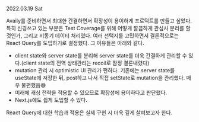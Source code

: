 2022.03.19 Sat

Availy를 준비하면서 최대한 간결하면서 확장성이 용이하게 프로덕트를 만들고 싶었다.
특히 신경쓰고 있는 부분은 Test Coverage를 위해 어떻게 깔끔하게 관심사 분리를 할 것인가,
그리고 비동기 데이터 처리였다. 여러 선택지를 고민하면서 결론적으로는 React Query를 도입하기로 결정했다.
그 이유들은 아래와 같다.

- client state와 server state를 분리해 server state를 더욱 간결하게 관리할 수 있다.(client state의 전역 상태관리는 recoil로 잠정 결론내렸다)
- mutation 관리 시 optimistic UI 관리가 편하다. 기존에는 server state를 useState에 저장한 뒤, post하고 나서 직접 setState로 mutation을 관리했다. 매우 불편했음😅
- 미래에 캐싱 전략을 적용할 수 있으므로 확장성에 용이하다고 판단했다.
- Next.js에도 쉽게 도입할 수 있다.

React Query에 대한 학습과 적용은 실제 구현 시 더욱 깊게 살펴보고자 한다.

<!-- 자세한 내용은 적용하면서 TIL에 추가할 것임. 다만 공식문서를 통해 업데이트하자.->
